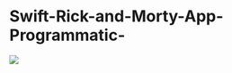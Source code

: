 # Swift-Rick-and-Morty-App-Programmatic-


![](https://github.com/Swift-Rick-and-Morty-App-Programmatic/assets/appGif.gif)
